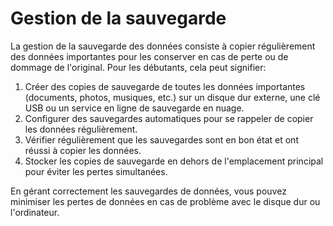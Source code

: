 # Gestion de la sauvegarde

La gestion de la sauvegarde des données consiste à copier régulièrement des données importantes pour les conserver en cas de perte ou de dommage de l'original. Pour les débutants, cela peut signifier:

1. Créer des copies de sauvegarde de toutes les données importantes (documents, photos, musiques, etc.) sur un disque dur externe, une clé USB ou un service en ligne de sauvegarde en nuage.
2. Configurer des sauvegardes automatiques pour se rappeler de copier les données régulièrement.
3. Vérifier régulièrement que les sauvegardes sont en bon état et ont réussi à copier les données.
4. Stocker les copies de sauvegarde en dehors de l'emplacement principal pour éviter les pertes simultanées.

En gérant correctement les sauvegardes de données, vous pouvez minimiser les pertes de données en cas de problème avec le disque dur ou l'ordinateur.
